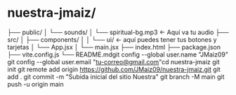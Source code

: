 # nuestra-jmaiz/
├── public/
│   └── sounds/
│       └── spiritual-bg.mp3  ← Aquí va tu audio
├── src/
│   ├── components/
│   │   └── ui/ ← aquí puedes tener tus botones y tarjetas
│   └── App.jsx
│   └── main.jsx
├── index.html
├── package.json
├── vite.config.js
└── README.mdgit config --global user.name "JMaiz09"
git config --global user.email "tu-correo@gmail.com"cd nuestra-jmaiz
git init
git remote add origin https://github.com/JMaiz09/nuestra-jmaiz.git
git add .
git commit -m "Subida inicial del sitio Nuestra"
git branch -M main
git push -u origin main
